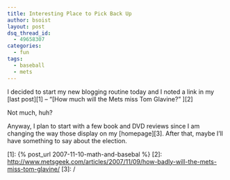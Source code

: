 ```yaml
---
title: Interesting Place to Pick Back Up
author: bsoist
layout: post
dsq_thread_id:
  - 49658307
categories:
  - fun
tags:
  - baseball
  - mets
---
```

I decided to start my new blogging routine today and I noted a link in my [last post][1] &#8211; &#8220;[How much will the Mets miss Tom Glavine?&#8221; ][2]

Not much, huh?

Anyway, I plan to start with a few book and DVD reviews since I am changing the way those display on my [homepage][3]. After that, maybe I&#8217;ll have something to say about the election.

 [1]: {% post_url 2007-11-10-math-and-basebal %}
 [2]: http://www.metsgeek.com/articles/2007/11/09/how-badly-will-the-mets-miss-tom-glavine/
 [3]: /
